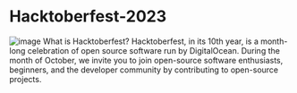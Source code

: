 # Hacktoberfest-2023
![image](https://github.com/vidyaa18/Hacktoberfest-2023/assets/87689661/afdfc5a3-e6a8-49a5-9cb7-9ef8c7e42e0c)
What is Hacktoberfest?
Hacktoberfest, in its 10th year, is a month-long celebration of open source software run by DigitalOcean. During the month of October, we invite you to join open-source software enthusiasts, beginners, and the developer community by contributing to open-source projects. 
